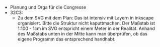 
* Planung und Orga für die Congresse
* 32C3:
  * Zu dem SVG mit dem Plan: Das ist intensiv mit Layern in inkscape organisiert. Bitte die Struktur nicht kaputtmachen. Der Maßstab ist 1:100 - 1cm im SVG entspricht einem Meter in der
Realität. Anhand des Maßstabs unten in der Mitte kann man überprüfen, ob
das eigene Programm das entsprechend handhabt.
